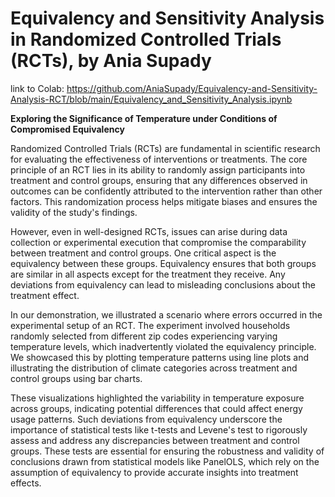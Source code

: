# Equivalency and Sensitivity Analysis in Randomized Controlled Trials (RCTs), by Ania Supady

link to Colab: https://github.com/AniaSupady/Equivalency-and-Sensitivity-Analysis-RCT/blob/main/Equivalency_and_Sensitivity_Analysis.ipynb

**Exploring the Significance of Temperature under Conditions of Compromised Equivalency**

Randomized Controlled Trials (RCTs) are fundamental in scientific research for evaluating the effectiveness of interventions or treatments. The core principle of an RCT lies in its ability to randomly assign participants into treatment and control groups, ensuring that any differences observed in outcomes can be confidently attributed to the intervention rather than other factors. This randomization process helps mitigate biases and ensures the validity of the study's findings.

However, even in well-designed RCTs, issues can arise during data collection or experimental execution that compromise the comparability between treatment and control groups. One critical aspect is the equivalency between these groups. Equivalency ensures that both groups are similar in all aspects except for the treatment they receive. Any deviations from equivalency can lead to misleading conclusions about the treatment effect.

In our demonstration, we illustrated a scenario where errors occurred in the experimental setup of an RCT. The experiment involved households randomly selected from different zip codes experiencing varying temperature levels, which inadvertently violated the equivalency principle. We showcased this by plotting temperature patterns using line plots and illustrating the distribution of climate categories across treatment and control groups using bar charts.

These visualizations highlighted the variability in temperature exposure across groups, indicating potential differences that could affect energy usage patterns. Such deviations from equivalency underscore the importance of statistical tests like t-tests and Levene's test to rigorously assess and address any discrepancies between treatment and control groups. These tests are essential for ensuring the robustness and validity of conclusions drawn from statistical models like PanelOLS, which rely on the assumption of equivalency to provide accurate insights into treatment effects.
